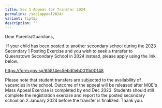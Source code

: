 ```yaml
---
title: Sec 1 Appeal for Transfer 2024
permalink: /sec1appeal2024/
variant: tiptap
description: ""
---
```

<p>Dear Parents/Guardians,</p><p>&nbsp;If your child has been posted to another secondary school during the 2023 Secondary 1 Posting Exercise and you wish to seek a transfer to Queenstown Secondary School in 2024 instead, please apply using the link below.</p><p><a href="https://form.gov.sg/65814ec5ebd0eb0011b00148" rel="noopener noreferrer nofollow" target="_blank">https://form.gov.sg/65814ec5ebd0eb0011b00148</a></p><p></p><p>Please note that student transfers are subjected to the availability of vacancies in the school. Outcome of the appeal will be released after MOE's Mass Appeal Exercise is completed by end Dec 2023. Students should still complete the registration exercise and report to the posted secondary school on 2 January 2024 before the transfer is finalized. Thank you.</p>